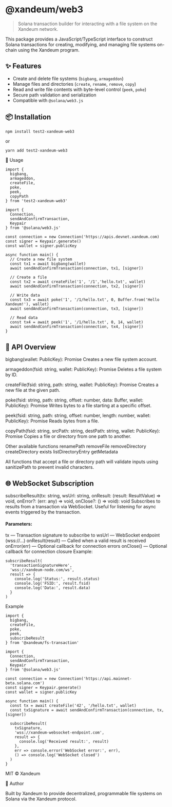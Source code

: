 # @xandeum/web3

> Solana transaction builder for interacting with a file system on the Xandeum network.

This package provides a JavaScript/TypeScript interface to construct Solana transactions for creating, modifying, and managing  file systems on-chain using the Xandeum program.

## ✨ Features

- Create and delete file systems (`bigbang`, `armageddon`)
- Manage files and directories (`create`, `rename`, `remove`, `copy`)
- Read and write file contents with byte-level control (`peek`, `poke`)
- Secure path validation and serialization
- Compatible with `@solana/web3.js`

## 📦 Installation

```bash
npm install test2-xandeum-web3
``` 

or

```
yarn add test2-xandeum-web3
```
🚀 Usage

```
import {
  bigbang,
  armageddon,
  createFile,
  poke,
  peek,
  copyPath
} from 'test2-xandeum-web3'

import {
  Connection,
  sendAndConfirmTransaction,
  Keypair
} from '@solana/web3.js'

const connection = new Connection('https://apis.devnet.xandeum.com)
const signer = Keypair.generate()
const wallet = signer.publicKey

async function main() {
  // Create a new file system
  const tx1 = await bigbang(wallet)
  await sendAndConfirmTransaction(connection, tx1, [signer])

  // Create a file
  const tx2 = await createFile('1', '/1','hello.txt', wallet)
  await sendAndConfirmTransaction(connection, tx2, [signer])

  // Write data
  const tx3 = await poke('1', '/1/hello.txt', 0, Buffer.from('Hello Xandeum!'), wallet)
  await sendAndConfirmTransaction(connection, tx3, [signer])

  // Read data
  const tx4 = await peek('1', '/1/hello.txt', 0, 14, wallet)
  await sendAndConfirmTransaction(connection, tx4, [signer])
}
```

## 🧩 API Overview

bigbang(wallet: PublicKey): Promise<Transaction>
Creates a new file system account.

armageddon(fsid: string, wallet: PublicKey): Promise<Transaction>
Deletes a file system by ID.

createFile(fsid: string, path: string, wallet: PublicKey): Promise<Transaction>
Creates a new file at the given path.

poke(fsid: string, path: string, offset: number, data: Buffer, wallet: PublicKey): Promise<Transaction>
Writes bytes to a file starting at a specific offset.

peek(fsid: string, path: string, offset: number, length: number, wallet: PublicKey): Promise<Transaction>
Reads bytes from a file.

copyPath(fsid: string, srcPath: string, destPath: string, wallet: PublicKey): Promise<Transaction>
Copies a file or directory from one path to another.

Other available functions
renamePath
removeFile
removeDirectory
createDirectory
exists
listDirectoryEntry
getMetadata

All functions that accept a file or directory path will validate inputs using sanitizePath to prevent invalid characters.

## 🌐 WebSocket Subscription

subscribeResult(tx: string, wsUrl: string, onResult: (result: ResultValue) => void, onError?: (err: any) => void, onClose?: () => void): void
Subscribes to results from a transaction via WebSocket. Useful for listening for async events triggered by the transaction.

#### Parameters:

tx — Transaction signature to subscribe to
wsUrl — WebSocket endpoint (wss://...)
onResult(result) — Called when a valid result is received
onError(err) — Optional callback for connection errors
onClose() — Optional callback for connection closure
Example:

```
subscribeResult(
  'transactionSignatureHere',
  'wss://xandeum-node.com/ws',
  result => {
    console.log('Status:', result.status)
    console.log('FSID:', result.fsid)
    console.log('Data:', result.data)
  }
)
```

Example
```
import {
  bigbang,
  createFile,
  poke,
  peek,
  subscribeResult
} from '@xandeum/fs-transaction'

import {
  Connection,
  sendAndConfirmTransaction,
  Keypair
} from '@solana/web3.js'

const connection = new Connection('https://api.mainnet-beta.solana.com')
const signer = Keypair.generate()
const wallet = signer.publicKey

async function main() {
  const tx = await createFile('42', '/hello.txt', wallet)
  const txSignature = await sendAndConfirmTransaction(connection, tx, [signer])

  subscribeResult(
    txSignature,
    'wss://xandeum-websocket-endpoint.com',
    result => {
      console.log('Received result:', result)
    },
    err => console.error('WebSocket error:', err),
    () => console.log('WebSocket closed')
  )
}
```

MIT © Xandeum

👤 Author

Built by Xandeum to provide decentralized, programmable file systems on Solana via the Xandeum protocol.


